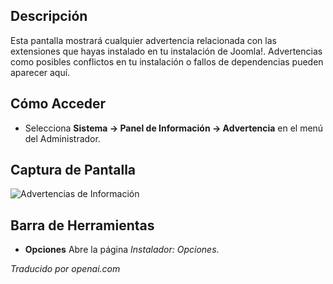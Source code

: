 <!-- Filename: Help4.x:Information:_Warnings  / Display title: Informations : Avertissements -->

## Descripción

Esta pantalla mostrará cualquier advertencia relacionada con las extensiones que hayas
instalado en tu instalación de Joomla!. Advertencias como posibles
conflictos en tu instalación o fallos de dependencias pueden aparecer aquí.

## Cómo Acceder

- Selecciona **Sistema → Panel de Información → Advertencia** en el menú del Administrador.

## Captura de Pantalla

![Advertencias de Información](../../../es/images/information/warnings.png)

## Barra de Herramientas

- **Opciones** Abre la página *Instalador: Opciones*.

*Traducido por openai.com*

